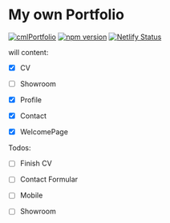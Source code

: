# My own Portfolio
[![cmlPortfolio](https://img.shields.io/endpoint?url=https://dashboard.cypress.io/badge/simple/e7w3qf&style=flat&logo=cypress)](https://dashboard.cypress.io/projects/e7w3qf/runs)
[![npm version](https://badge.fury.io/js/npm.svg)](https://badge.fury.io/js/npm)
[![Netlify Status](https://api.netlify.com/api/v1/badges/8e317952-41e6-4511-b953-f1b59d3619b8/deploy-status)](https://app.netlify.com/sites/cml-portfolio/deploys)

will content:

- [x] CV
- [ ] Showroom
- [x] Profile
- [x] Contact
- [x] WelcomePage


Todos: 
- [ ] Finish CV
- [ ] Contact Formular
- [ ] Mobile
- [ ] Showroom



